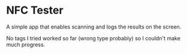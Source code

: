 # NFC Tester

A simple app that enables scanning and logs the results on the screen.

No tags I tried worked so far (wrong type probably) so I couldn't make much progress.

